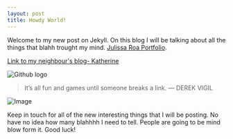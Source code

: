 ```yaml
---
layout: post
title: Howdy World!
---
```


Welcome to my new post on Jekyll. On this blog I will be talking about all the things that blahh trought my mind.
[Julissa Roa Portfolio](www.julissaroa.co).

[Link to my neighbour's blog- Katherine](http://katie12.github.io)

![Github logo](http://upload.wikimedia.org/wikipedia/commons/b/b3/GitHub.svg)

> It’s all fun and games until someone breaks a link.
— DEREK VIGIL

![Image](https://farm8.staticflickr.com/7563/15712852674_6f20c44146_n.jpg)

Keep in touch for all of the new interesting things that I will be posting. No have no idea how many blahhhh I need to tell. People are going to be mind blow form it. Good luck!
